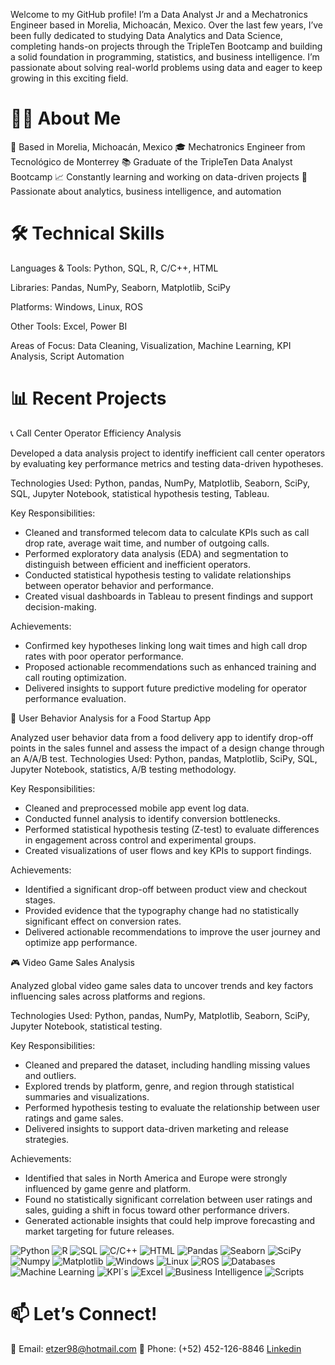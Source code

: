 Welcome to my GitHub profile! I’m a Data Analyst Jr and a Mechatronics Engineer based in Morelia, Michoacán, Mexico. Over the last few years, I’ve been fully dedicated to studying Data Analytics and Data Science, completing hands-on projects through the TripleTen Bootcamp and building a solid foundation in programming, statistics, and business intelligence.
I’m passionate about solving real-world problems using data and eager to keep growing in this exciting field.

# 👨‍💻 About Me
📍 Based in Morelia, Michoacán, Mexico
🎓 Mechatronics Engineer from Tecnológico de Monterrey
📚 Graduate of the TripleTen Data Analyst Bootcamp
📈 Constantly learning and working on data-driven projects
🚀 Passionate about analytics, business intelligence, and automation

# 🛠️ Technical Skills
Languages & Tools: Python, SQL, R, C/C++, HTML

Libraries: Pandas, NumPy, Seaborn, Matplotlib, SciPy

Platforms: Windows, Linux, ROS

Other Tools: Excel, Power BI

Areas of Focus: Data Cleaning, Visualization, Machine Learning, KPI Analysis, Script Automation

# 📊 Recent Projects

📞 Call Center Operator Efficiency Analysis

Developed a data analysis project to identify inefficient call center operators by evaluating key performance metrics and testing data-driven hypotheses.

Technologies Used: Python, pandas, NumPy, Matplotlib, Seaborn, SciPy, SQL, Jupyter Notebook, statistical hypothesis testing, Tableau.

Key Responsibilities:

- Cleaned and transformed telecom data to calculate KPIs such as call drop rate, average wait time, and number of outgoing calls.
- Performed exploratory data analysis (EDA) and segmentation to distinguish between efficient and inefficient operators.
- Conducted statistical hypothesis testing to validate relationships between operator behavior and performance.
- Created visual dashboards in Tableau to present findings and support decision-making.

Achievements:

- Confirmed key hypotheses linking long wait times and high call drop rates with poor operator performance.
- Proposed actionable recommendations such as enhanced training and call routing optimization.
- Delivered insights to support future predictive modeling for operator performance evaluation.

🛒 User Behavior Analysis for a Food Startup App

Analyzed user behavior data from a food delivery app to identify drop-off points in the sales funnel and assess the impact of a design change through an A/A/B test.
Technologies Used: Python, pandas, Matplotlib, SciPy, SQL, Jupyter Notebook, statistics, A/B testing methodology.

Key Responsibilities:

- Cleaned and preprocessed mobile app event log data.
- Conducted funnel analysis to identify conversion bottlenecks.
- Performed statistical hypothesis testing (Z-test) to evaluate differences in engagement across control and experimental groups.
- Created visualizations of user flows and key KPIs to support findings.

Achievements:

- Identified a significant drop-off between product view and checkout stages.
- Provided evidence that the typography change had no statistically significant effect on conversion rates.
- Delivered actionable recommendations to improve the user journey and optimize app performance.

🎮 Video Game Sales Analysis

Analyzed global video game sales data to uncover trends and key factors influencing sales across platforms and regions.

Technologies Used: Python, pandas, NumPy, Matplotlib, Seaborn, SciPy, Jupyter Notebook, statistical testing.

Key Responsibilities:

- Cleaned and prepared the dataset, including handling missing values and outliers.
- Explored trends by platform, genre, and region through statistical summaries and visualizations.
- Performed hypothesis testing to evaluate the relationship between user ratings and game sales.
- Delivered insights to support data-driven marketing and release strategies.

Achievements:

- Identified that sales in North America and Europe were strongly influenced by game genre and platform.
- Found no statistically significant correlation between user ratings and sales, guiding a shift in focus toward other performance drivers.
- Generated actionable insights that could help improve forecasting and market targeting for future releases.


![Python](https://img.shields.io/badge/Python-4A8BE9)
![R](https://img.shields.io/badge/R-10A1BE9) 
![SQL](https://img.shields.io/badge/SQL-FFA500) 
![C/C++](https://img.shields.io/badge/C/C++-9400D3) 
![HTML](https://img.shields.io/badge/HTML-C0C0C0)
![Pandas](https://img.shields.io/badge/Pandas-FFFF00) 
![Seaborn](https://img.shields.io/badge/Seaborn-40E0D0)
![SciPy](https://img.shields.io/badge/SciPy-F5F5DC)
![Numpy](https://img.shields.io/badge/Numpy-FF0000)
![Matplotlib](https://img.shields.io/badge/Matplotlib-87CEEB)
![Windows](https://img.shields.io/badge/Windows-FFD700) 
![Linux](https://img.shields.io/badge/Linux-8B4513)
![ROS](https://img.shields.io/badge/ROS-00FFFF)
![Databases](https://img.shields.io/badge/Databases-FF00FF)
![Machine Learning](https://img.shields.io/badge/Machine%20Learning-32CD32)
![KPI´s](https://img.shields.io/badge/KPI´s-800080)
![Excel](https://img.shields.io/badge/Excel-10A1BE9) 
![Business Intelligence](https://img.shields.io/badge/Business%20Intelligence-9400D3) 
![Scripts](https://img.shields.io/badge/Scripts-FFFF00) 

# 📫 Let’s Connect!
📧 Email: etzer98@hotmail.com
📱 Phone: (+52) 452-126-8846
[Linkedin](https://www.linkedin.com/in/etzer-mares/)
